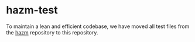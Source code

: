 # hazm-test
To maintain a lean and efficient codebase, we have moved all test files from the [hazm](https://github.com/roshan-research/hazm) repository to this repository.
